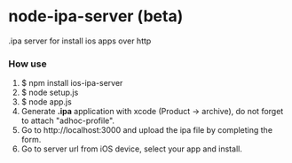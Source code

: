 node-ipa-server (beta)
===============

.ipa server for install ios apps over http

### How use

1. $ npm install ios-ipa-server
2. $ node setup.js
3. $ node app.js
4. Generate **.ipa** application with xcode (Product -> archive), do not forget to attach "adhoc-profile".
5. Go to http://localhost:3000 and upload the ipa file by completing the form.
6. Go to server url from iOS device, select your app and install.
